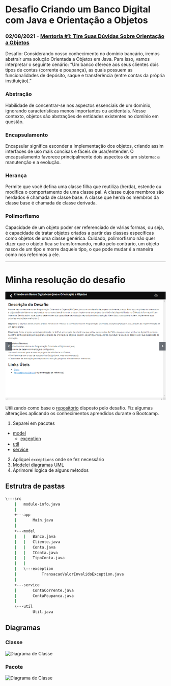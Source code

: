 
# Desafio Criando um Banco Digital com Java e Orientação a Objetos

### 02/08/2021 - [Mentoria #1: Tire Suas Dúvidas Sobre Orientação a Objetos](https://www.youtube.com/watch?v=YS6ouOhkyNI)

Desafio: Considerando nosso conhecimento no domínio bancário, iremos abstrair uma solução Orientada a Objetos em Java. Para isso, vamos interpretar o seguinte cenário:
“Um banco oferece aos seus clientes dois tipos de contas (corrente e poupança), as quais possuem as funcionalidades de depósito, saque e transferência (entre contas da própria instituição).”

### Abstração

Habilidade de concentrar-se nos aspectos essenciais de um domínio, ignorando características menos importantes ou acidentais. Nesse contexto, objetos são abstrações de entidades existentes no domínio em questão.

### Encapsulamento

Encapsular significa esconder a implementação dos objetos, criando assim interfaces de uso mais concisas e fáceis de usar/entender. O encapsulamento favorece principalmente dois aspectos de um sistema: a manutenção e a evolução.

### Herança

Permite que você defina uma classe filha que reutiliza (herda), estende ou modifica o comportamento de uma classe pai. A classe cujos membros são herdados é chamada de classe base. A classe que herda os membros da classe base é chamada de classe derivada.

### Polimorfismo

Capacidade de um objeto poder ser referenciado de várias formas, ou seja, é capacidade de tratar objetos criados a partir das classes específicas como objetos de uma classe genérica. Cuidado, polimorfismo não quer dizer que o objeto fica se transformando, muito pelo contrário, um objeto nasce de um tipo e morre daquele tipo, o que pode mudar é a maneira como nos referimos a ele.

---

# Minha resolução do desafio

![Print do desafio](./assets/image.png)

Utilizando como base o [repositório](https://github.com/falvojr/lab-banco-digital-oo) disposto pelo desafio. Fiz algumas alterações aplicando os conhecimentos aprendidos durante o Bootcamp.

1. Separei em pacotes

- [model](./src/model/)
  - [exception](./src/model/exception/)
- [util](./src/util/)
- [service](./src/service/)

2. Apliquei `exceptions` onde se fez necessário
3. [Modelei diagramas UML](#diagramas)
4. Aprimorei logica de alguns métodos


## Estrutra de pastas

```bash
\---src
    |   module-info.java
    |
    +---app
    |       Main.java
    |
    +---model
    |   |   Banco.java
    |   |   Cliente.java
    |   |   Conta.java
    |   |   IConta.java
    |   |   TipoConta.java
    |   |
    |   \---exception
    |           TransacaoValorInvalidoException.java
    |
    +---service
    |       ContaCorrente.java
    |       ContaPoupanca.java
    |
    \---util
            Util.java

```


## Diagramas

### Classe

![Diagrama de Classe](./assets/diagrama-classe.png)

### Pacote

![Diagrama de Classe](./assets/diagrama-pacote.png)
